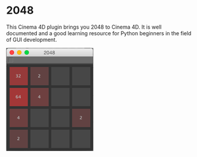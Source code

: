 # 2048

This Cinema 4D plugin brings you 2048 to Cinema 4D. It is well documented
and a good learning resource for Python beginners in the field of GUI
development.

![](preview.png)
